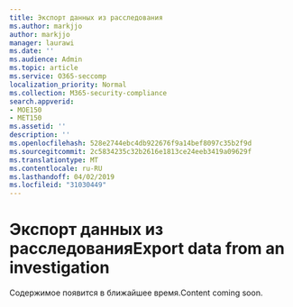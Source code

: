 ```yaml
---
title: Экспорт данных из расследования
ms.author: markjjo
author: markjjo
manager: laurawi
ms.date: ''
ms.audience: Admin
ms.topic: article
ms.service: O365-seccomp
localization_priority: Normal
ms.collection: M365-security-compliance
search.appverid:
- MOE150
- MET150
ms.assetid: ''
description: ''
ms.openlocfilehash: 528e2744ebc4db922676f9a14bef8097c35b2f9d
ms.sourcegitcommit: 2c5834235c32b2616e1813ce24eeb3419a09629f
ms.translationtype: MT
ms.contentlocale: ru-RU
ms.lasthandoff: 04/02/2019
ms.locfileid: "31030449"
---
```

# <a name="export-data-from-an-investigation"></a><span data-ttu-id="49e80-102">Экспорт данных из расследования</span><span class="sxs-lookup"><span data-stu-id="49e80-102">Export data from an investigation</span></span>

<span data-ttu-id="49e80-103">Содержимое появится в ближайшее время.</span><span class="sxs-lookup"><span data-stu-id="49e80-103">Content coming soon.</span></span>